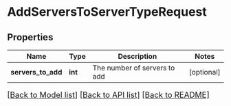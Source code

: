 # AddServersToServerTypeRequest

## Properties
Name | Type | Description | Notes
------------ | ------------- | ------------- | -------------
**servers_to_add** | **int** | The number of servers to add | [optional] 

[[Back to Model list]](../README.md#documentation-for-models) [[Back to API list]](../README.md#documentation-for-api-endpoints) [[Back to README]](../README.md)

<style>
     p, ul, ol, li { font-size: 18px !important;}
</style>


